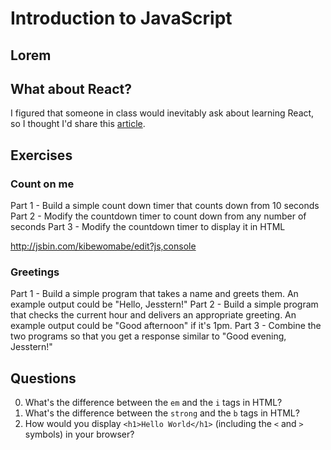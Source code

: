 # Introduction to JavaScript

## Lorem

## What about React?

I figured that someone in class would inevitably ask about learning React, so I thought I'd share this [article](https://hackernoon.com/how-it-feels-to-learn-javascript-in-2016-d3a717dd577f#.aa5d4ktkc).

## Exercises

### Count on me

Part 1 - Build a simple count down timer that counts down from 10 seconds
Part 2 - Modify the countdown timer to count down from any number of seconds
Part 3 - Modify the countdown timer to display it in HTML

http://jsbin.com/kibewomabe/edit?js,console

### Greetings

Part 1 - Build a simple program that takes a name and greets them. An example output could be "Hello, Jesstern!"
Part 2 - Build a simple program that checks the current hour and delivers an appropriate greeting. An example output could be "Good afternoon" if it's 1pm.
Part 3 - Combine the two programs so that you get a response similar to "Good evening, Jesstern!"

## Questions

0. What's the difference between the `em` and the `i` tags in HTML?
0. What's the difference between the `strong` and the `b` tags in HTML?
0. How would you display `<h1>Hello World</h1>` (including the `<` and `>` symbols) in your browser?
